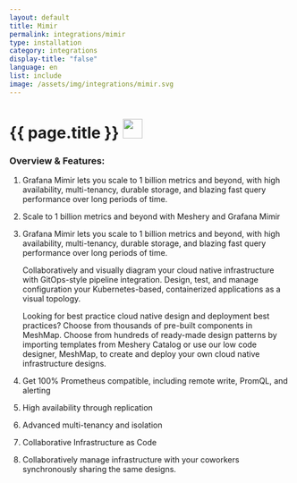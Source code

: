 ```yaml
---
layout: default
title: Mimir
permalink: integrations/mimir
type: installation
category: integrations
display-title: "false"
language: en
list: include
image: /assets/img/integrations/mimir.svg
---
```


<h1>{{ page.title }} <img src="{{ page.image }}" style="width: 35px; height: 35px;" /></h1>


<!-- This needs replaced with the Category property, not the sub-category.
 #### Category: mimir-distributed -->

### Overview & Features:
1. Grafana Mimir lets you scale to 1 billion metrics and beyond, with high availability, multi-tenancy, durable storage, and blazing fast query performance over long periods of time.

2. Scale to 1 billion metrics and beyond with Meshery and Grafana Mimir

4. 
    Grafana Mimir lets you scale to 1 billion metrics and beyond, with high availability, multi-tenancy, durable storage, and blazing fast query performance over long periods of time.



    Collaboratively and visually diagram your cloud native infrastructure with GitOps-style pipeline integration. Design, test, and manage configuration your Kubernetes-based, containerized applications as a visual topology.



    Looking for best practice cloud native design and deployment best practices? Choose from thousands of pre-built components in MeshMap. Choose from hundreds of ready-made design patterns by importing templates from Meshery Catalog or use our low code designer, MeshMap, to create and deploy your own cloud native infrastructure designs.



5. Get 100% Prometheus compatible, including remote write, PromQL, and alerting

6. High availability through replication

7. Advanced multi-tenancy and isolation

8. Collaborative Infrastructure as Code

9. Collaboratively manage infrastructure with your coworkers synchronously sharing the same designs.

